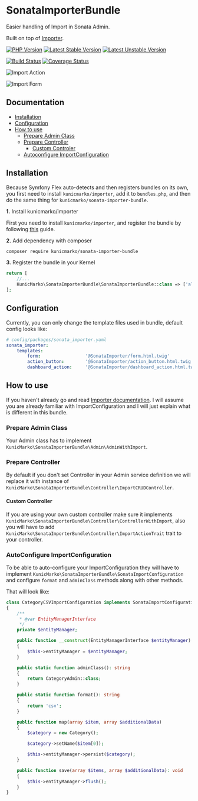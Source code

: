 SonataImporterBundle
====================

Easier handling of Import in Sonata Admin.

Built on top of [Importer](https://github.com/kunicmarko20/importer).

[![PHP Version](https://img.shields.io/badge/php-%5E7.1-blue.svg)](https://img.shields.io/badge/php-%5E7.1-blue.svg)
[![Latest Stable Version](https://poser.pugx.org/kunicmarko/sonata-importer-bundle/v/stable)](https://packagist.org/packages/kunicmarko/sonata-importer-bundle)
[![Latest Unstable Version](https://poser.pugx.org/kunicmarko/sonata-importer-bundle/v/unstable)](https://packagist.org/packages/kunicmarko/sonata-importer-bundle)

[![Build Status](https://travis-ci.org/kunicmarko20/SonataImporterBundle.svg?branch=master)](https://travis-ci.org/kunicmarko20/SonataImporterBundle)
[![Coverage Status](https://coveralls.io/repos/github/kunicmarko20/SonataImporterBundle/badge.svg?branch=master)](https://coveralls.io/github/kunicmarko20/SonataImporterBundle?branch=master)


![Import Action](docs/images/import_action.png)

![Import Form](docs/images/import_form.png)

Documentation
-------------

* [Installation](#installation)
* [Configuration](#configuration)
* [How to use](#how-to-use)
    * [Prepare Admin Class](#prepare-admin-class)
    * [Prepare Controller](#prepare-controller)
        * [Custom Controler](#custom-controller)
    * [Autoconfigure ImportConfiguration](#autoconfigure-importconfiguration)

## Installation

Because Symfony Flex auto-detects and then registers bundles on its own, you first need to install `kunicmarko/importer`,
add it to `bundles.php`, and then do the same thing for `kunicmarko/sonata-importer-bundle`.

**1.** Install kunicmarko/importer

First you need to install `kunicmarko/importer`, and register the bundle by following [this](https://github.com/kunicmarko20/importer#installation) guide.

**2.**  Add dependency with composer

```bash
composer require kunicmarko/sonata-importer-bundle
```

**3.** Register the bundle in your Kernel

```php
return [
    //...
    KunicMarko\SonataImporterBundle\SonataImporterBundle::class => ['all' => true],
];
```

## Configuration

Currently, you can only change the template files used in bundle, default config looks like:

```yaml
# config/packages/sonata_importer.yaml
sonata_importer:
    templates:
        form:                 '@SonataImporter/form.html.twig'
        action_button:        '@SonataImporter/action_button.html.twig'
        dashboard_action:     '@SonataImporter/dashboard_action.html.twig'
```

## How to use

If you haven't already go and read [Importer documentation](https://github.com/kunicmarko20/importer#how-to-use).
I will assume you are already familiar with ImportConfiguration and I will just explain what is different in
this bundle.

### Prepare Admin Class

Your Admin class has to implement `KunicMarko\SonataImporterBundle\Admin\AdminWithImport`.

### Prepare Controller

By default if you don't set Controller in your Admin service definition we will replace it
with instance of `KunicMarko\SonataImporterBundle\Controller\ImportCRUDController`.

#### Custom Controller

If you are using your own custom controller make sure it implements `KunicMarko\SonataImporterBundle\Controller\ControllerWithImport`,
also you will have to add `KunicMarko\SonataImporterBundle\Controller\ImportActionTrait`
trait to your controller.

### AutoConfigure ImportConfiguration

To be able to auto-configure your ImportConfiguration they will have to implement
`KunicMarko\SonataImporterBundle\SonataImportConfiguration` and configure `format` and `adminClass` methods
along with other methods.

That will look like:

```php
class CategoryCSVImportConfiguration implements SonataImportConfiguration
{
    /**
     * @var EntityManagerInterface
     */
    private $entityManager;

    public function __construct(EntityManagerInterface $entityManager)
    {
        $this->entityManager = $entityManager;
    }

    public static function adminClass(): string
    {
        return CategoryAdmin::class;
    }

    public static function format(): string
    {
        return 'csv';
    }

    public function map(array $item, array $additionalData)
    {
        $category = new Category();

        $category->setName($item[0]);

        $this->entityManager->persist($category);
    }

    public function save(array $items, array $additionalData): void
    {
        $this->entityManager->flush();
    }
}
```
